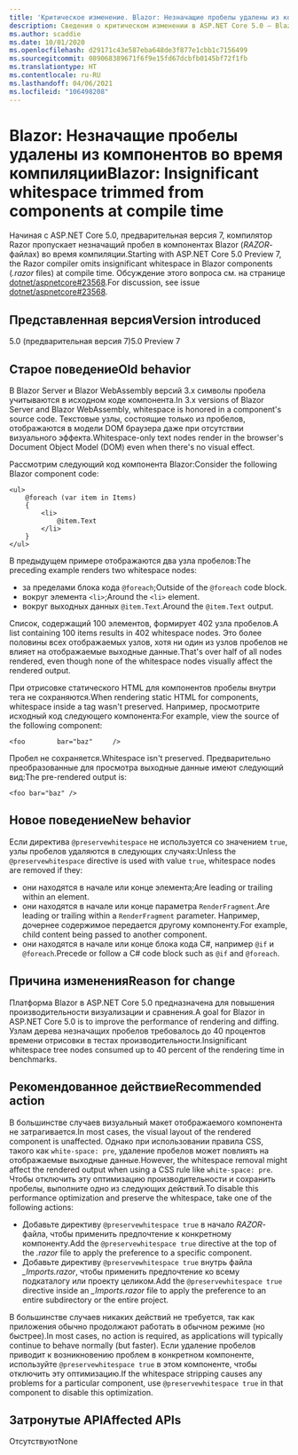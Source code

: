 ```yaml
---
title: 'Критическое изменение. Blazor: Незначащие пробелы удалены из компонентов во время компиляции'
description: Сведения о критическом изменении в ASP.NET Core 5.0 — Blazor. Незначащие пробелы удалены из компонентов во время компиляции
ms.author: scaddie
ms.date: 10/01/2020
ms.openlocfilehash: d29171c43e587eba648de3f877e1cbb1c7156499
ms.sourcegitcommit: 089068389671f6f9e15fd67dcbfb0145bf72f1fb
ms.translationtype: HT
ms.contentlocale: ru-RU
ms.lasthandoff: 04/06/2021
ms.locfileid: "106498208"
---
```

# <a name="blazor-insignificant-whitespace-trimmed-from-components-at-compile-time"></a><span data-ttu-id="20744-103">Blazor: Незначащие пробелы удалены из компонентов во время компиляции</span><span class="sxs-lookup"><span data-stu-id="20744-103">Blazor: Insignificant whitespace trimmed from components at compile time</span></span>

<span data-ttu-id="20744-104">Начиная с ASP.NET Core 5.0, предварительная версия 7, компилятор Razor пропускает незначащий пробел в компонентах Blazor (*RAZOR*-файлах) во время компиляции.</span><span class="sxs-lookup"><span data-stu-id="20744-104">Starting with ASP.NET Core 5.0 Preview 7, the Razor compiler omits insignificant whitespace in Blazor components (*.razor* files) at compile time.</span></span> <span data-ttu-id="20744-105">Обсуждение этого вопроса см. на странице [dotnet/aspnetcore#23568](https://github.com/dotnet/aspnetcore/issues/23568).</span><span class="sxs-lookup"><span data-stu-id="20744-105">For discussion, see issue [dotnet/aspnetcore#23568](https://github.com/dotnet/aspnetcore/issues/23568).</span></span>

## <a name="version-introduced"></a><span data-ttu-id="20744-106">Представленная версия</span><span class="sxs-lookup"><span data-stu-id="20744-106">Version introduced</span></span>

<span data-ttu-id="20744-107">5.0 (предварительная версия 7)</span><span class="sxs-lookup"><span data-stu-id="20744-107">5.0 Preview 7</span></span>

## <a name="old-behavior"></a><span data-ttu-id="20744-108">Старое поведение</span><span class="sxs-lookup"><span data-stu-id="20744-108">Old behavior</span></span>

<span data-ttu-id="20744-109">В Blazor Server и Blazor WebAssembly версий 3.x символы пробела учитываются в исходном коде компонента.</span><span class="sxs-lookup"><span data-stu-id="20744-109">In 3.x versions of Blazor Server and Blazor WebAssembly, whitespace is honored in a component's source code.</span></span> <span data-ttu-id="20744-110">Текстовые узлы, состоящие только из пробелов, отображаются в модели DOM браузера даже при отсутствии визуального эффекта.</span><span class="sxs-lookup"><span data-stu-id="20744-110">Whitespace-only text nodes render in the browser's Document Object Model (DOM) even when there's no visual effect.</span></span>

<span data-ttu-id="20744-111">Рассмотрим следующий код компонента Blazor:</span><span class="sxs-lookup"><span data-stu-id="20744-111">Consider the following Blazor component code:</span></span>

```razor
<ul>
    @foreach (var item in Items)
    {
        <li>
            @item.Text
        </li>
    }
</ul>
```

<span data-ttu-id="20744-112">В предыдущем примере отображаются два узла пробелов:</span><span class="sxs-lookup"><span data-stu-id="20744-112">The preceding example renders two whitespace nodes:</span></span>

* <span data-ttu-id="20744-113">за пределами блока кода `@foreach`;</span><span class="sxs-lookup"><span data-stu-id="20744-113">Outside of the `@foreach` code block.</span></span>
* <span data-ttu-id="20744-114">вокруг элемента `<li>`;</span><span class="sxs-lookup"><span data-stu-id="20744-114">Around the `<li>` element.</span></span>
* <span data-ttu-id="20744-115">вокруг выходных данных `@item.Text`.</span><span class="sxs-lookup"><span data-stu-id="20744-115">Around the `@item.Text` output.</span></span>

<span data-ttu-id="20744-116">Список, содержащий 100 элементов, формирует 402 узла пробелов.</span><span class="sxs-lookup"><span data-stu-id="20744-116">A list containing 100 items results in 402 whitespace nodes.</span></span> <span data-ttu-id="20744-117">Это более половины всех отображаемых узлов, хотя ни один из узлов пробелов не влияет на отображаемые выходные данные.</span><span class="sxs-lookup"><span data-stu-id="20744-117">That's over half of all nodes rendered, even though none of the whitespace nodes visually affect the rendered output.</span></span>

<span data-ttu-id="20744-118">При отрисовке статического HTML для компонентов пробелы внутри тега не сохраняются.</span><span class="sxs-lookup"><span data-stu-id="20744-118">When rendering static HTML for components, whitespace inside a tag wasn't preserved.</span></span> <span data-ttu-id="20744-119">Например, просмотрите исходный код следующего компонента:</span><span class="sxs-lookup"><span data-stu-id="20744-119">For example, view the source of the following component:</span></span>

```razor
<foo        bar="baz"     />
```

<span data-ttu-id="20744-120">Пробел не сохраняется.</span><span class="sxs-lookup"><span data-stu-id="20744-120">Whitespace isn't preserved.</span></span> <span data-ttu-id="20744-121">Предварительно преобразованные для просмотра выходные данные имеют следующий вид:</span><span class="sxs-lookup"><span data-stu-id="20744-121">The pre-rendered output is:</span></span>

```razor
<foo bar="baz" />
```

## <a name="new-behavior"></a><span data-ttu-id="20744-122">Новое поведение</span><span class="sxs-lookup"><span data-stu-id="20744-122">New behavior</span></span>

<span data-ttu-id="20744-123">Если директива `@preservewhitespace` не используется со значением `true`, узлы пробелов удаляются в следующих случаях:</span><span class="sxs-lookup"><span data-stu-id="20744-123">Unless the `@preservewhitespace` directive is used with value `true`, whitespace nodes are removed if they:</span></span>

* <span data-ttu-id="20744-124">они находятся в начале или конце элемента;</span><span class="sxs-lookup"><span data-stu-id="20744-124">Are leading or trailing within an element.</span></span>
* <span data-ttu-id="20744-125">они находятся в начале или конце параметра `RenderFragment`.</span><span class="sxs-lookup"><span data-stu-id="20744-125">Are leading or trailing within a `RenderFragment` parameter.</span></span> <span data-ttu-id="20744-126">Например, дочернее содержимое передается другому компоненту.</span><span class="sxs-lookup"><span data-stu-id="20744-126">For example, child content being passed to another component.</span></span>
* <span data-ttu-id="20744-127">они находятся в начале или конце блока кода C#, например `@if` и `@foreach`.</span><span class="sxs-lookup"><span data-stu-id="20744-127">Precede or follow a C# code block such as `@if` and `@foreach`.</span></span>

## <a name="reason-for-change"></a><span data-ttu-id="20744-128">Причина изменения</span><span class="sxs-lookup"><span data-stu-id="20744-128">Reason for change</span></span>

<span data-ttu-id="20744-129">Платформа Blazor в ASP.NET Core 5.0 предназначена для повышения производительности визуализации и сравнения.</span><span class="sxs-lookup"><span data-stu-id="20744-129">A goal for Blazor in ASP.NET Core 5.0 is to improve the performance of rendering and diffing.</span></span> <span data-ttu-id="20744-130">Узлам дерева незначащих пробелов требовалось до 40 процентов времени отрисовки в тестах производительности.</span><span class="sxs-lookup"><span data-stu-id="20744-130">Insignificant whitespace tree nodes consumed up to 40 percent of the rendering time in benchmarks.</span></span>

## <a name="recommended-action"></a><span data-ttu-id="20744-131">Рекомендованное действие</span><span class="sxs-lookup"><span data-stu-id="20744-131">Recommended action</span></span>

<span data-ttu-id="20744-132">В большинстве случаев визуальный макет отображаемого компонента не затрагивается.</span><span class="sxs-lookup"><span data-stu-id="20744-132">In most cases, the visual layout of the rendered component is unaffected.</span></span> <span data-ttu-id="20744-133">Однако при использовании правила CSS, такого как `white-space: pre`, удаление пробелов может повлиять на отображаемые выходные данные.</span><span class="sxs-lookup"><span data-stu-id="20744-133">However, the whitespace removal might affect the rendered output when using a CSS rule like `white-space: pre`.</span></span> <span data-ttu-id="20744-134">Чтобы отключить эту оптимизацию производительности и сохранить пробелы, выполните одно из следующих действий.</span><span class="sxs-lookup"><span data-stu-id="20744-134">To disable this performance optimization and preserve the whitespace, take one of the following actions:</span></span>

* <span data-ttu-id="20744-135">Добавьте директиву `@preservewhitespace true` в начало  *RAZOR*-файла, чтобы применить предпочтение к конкретному компоненту.</span><span class="sxs-lookup"><span data-stu-id="20744-135">Add the `@preservewhitespace true` directive at the top of the *.razor* file to apply the preference to a specific component.</span></span>
* <span data-ttu-id="20744-136">Добавьте директиву `@preservewhitespace true` внутрь файла *_Imports.razor*, чтобы применить предпочтение ко всему подкаталогу или проекту целиком.</span><span class="sxs-lookup"><span data-stu-id="20744-136">Add the `@preservewhitespace true` directive inside an *_Imports.razor* file to apply the preference to an entire subdirectory or the entire project.</span></span>

<span data-ttu-id="20744-137">В большинстве случаев никаких действий не требуется, так как приложения обычно продолжают работать в обычном режиме (но быстрее).</span><span class="sxs-lookup"><span data-stu-id="20744-137">In most cases, no action is required, as applications will typically continue to behave normally (but faster).</span></span> <span data-ttu-id="20744-138">Если удаление пробелов приводит к возникновению проблем в конкретном компоненте, используйте `@preservewhitespace true` в этом компоненте, чтобы отключить эту оптимизацию.</span><span class="sxs-lookup"><span data-stu-id="20744-138">If the whitespace stripping causes any problems for a particular component, use `@preservewhitespace true` in that component to disable this optimization.</span></span>

## <a name="affected-apis"></a><span data-ttu-id="20744-139">Затронутые API</span><span class="sxs-lookup"><span data-stu-id="20744-139">Affected APIs</span></span>

<span data-ttu-id="20744-140">Отсутствуют</span><span class="sxs-lookup"><span data-stu-id="20744-140">None</span></span>

<!--

### Category

ASP.NET Core

### Affected APIs

Not detectable via API analysis

-->
